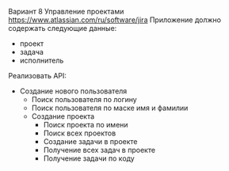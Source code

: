 Вариант 8
Управление проектами
https://www.atlassian.com/ru/software/jira
Приложение должно содержать следующие данные:
- проект
 - задача
 - исполнитель

Реализовать API:
- Создание нового пользователя
  - Поиск пользователя по логину
  - Поиск пользователя по маске имя и фамилии
  - Создание проекта
      - Поиск проекта по имени
      - Поиск всех проектов
      - Создание задачи в проекте
      - Получение всех задач в проекте
      - Получение задачи по коду
